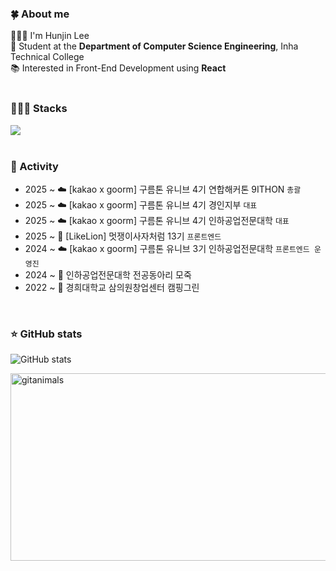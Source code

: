 ### 🍀 About me
🙋🏻‍♂️ I'm Hunjin Lee<br>
🏫 Student at the **Department of Computer Science Engineering**, Inha Technical College  
📚 Interested in Front-End Development using **React**  
</br>

### 👨🏻‍💻 Stacks
<div>
  <a href="https://skillicons.dev">
    <img src="https://skillicons.dev/icons?i=react,typescript,javascript,nextjs,tailwindcss,css,html" />
  </a>
</div>
</br>

### 👥 Activity
- 2025 ~ ☁️ [kakao x goorm] 구름톤 유니브 4기 연합해커톤 9ITHON `총괄`
- 2025 ~ ☁️ [kakao x goorm] 구름톤 유니브 4기 경인지부 `대표`
- 2025 ~ ☁️ [kakao x goorm] 구름톤 유니브 4기 인하공업전문대학 `대표`
- 2025 ~ 🦁 [LikeLion] 멋쟁이사자처럼 13기 `프론트엔드`
- 2024 ~ ☁️ [kakao x goorm] 구름톤 유니브 3기 인하공업전문대학 `프론트엔드 운영진`
- 2024 ~ 🏫 인하공업전문대학 전공동아리 모죽
- 2022 ~ 🏫 경희대학교 삼의원창업센터 캠핑그린

<div>

<br />

### ⭐️ GitHub stats
![GitHub stats](https://github-readme-stats.vercel.app/api?username=huniversal&show_icons=true&theme=react)
</div>

<a href="https://www.gitanimals.org/">
      <img
        src="https://render.gitanimals.org/guilds/733351063188179970/draw"
        width="600"
        height="300"
        alt="gitanimals"
      />
    </a>
